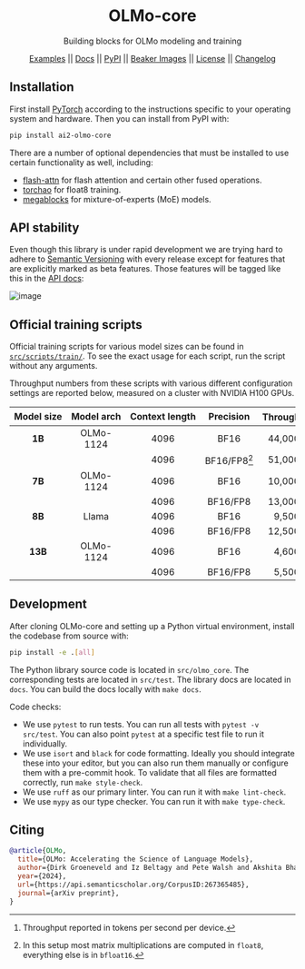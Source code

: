 <div align="center">
  <h1>OLMo-core</h1>
  <p>Building blocks for OLMo modeling and training</p>
</div>
<p align="center">
  <a href="https://github.com/allenai/OLMo-core/tree/main/src/examples">Examples</a> ||
  <a href="https://olmo-core.readthedocs.io/en/latest/">Docs</a> ||
  <a href="https://pypi.org/project/ai2-olmo-core/">PyPI</a> ||
  <a href="https://beaker.org/ws/ai2/OLMo-core/images">Beaker Images</a> ||
  <a href="https://github.com/allenai/OLMo-core/blob/main/LICENSE">License</a> ||
  <a href="https://github.com/allenai/OLMo-core/blob/main/CHANGELOG.md">Changelog</a>
</p>

## Installation

First install [PyTorch](https://pytorch.org) according to the instructions specific to your operating system and hardware. Then you can install from PyPI with:

```bash
pip install ai2-olmo-core
```

There are a number of optional dependencies that must be installed to use certain functionality as well, including:
- [flash-attn](https://github.com/Dao-AILab/flash-attention) for flash attention and certain other fused operations.
- [torchao](https://github.com/pytorch/ao) for float8 training.
- [megablocks](https://github.com/databricks/megablocks) for mixture-of-experts (MoE) models.

## API stability

Even though this library is under rapid development we are trying hard to adhere to [Semantic Versioning](https://semver.org/spec/v2.0.0.html) with every release except for features that are explicitly marked as beta features. Those features will be tagged like this in the [API docs](https://olmo-core.readthedocs.io/en/latest/):

![image](https://github.com/user-attachments/assets/c666686d-3ae6-4c88-8381-befd698d3fd0)

## Official training scripts

Official training scripts for various model sizes can be found in [`src/scripts/train/`](https://github.com/allenai/OLMo-core/tree/main/src/scripts/train).
To see the exact usage for each script, run the script without any arguments.

Throughput numbers from these scripts with various different configuration settings are reported below, measured on a cluster with NVIDIA H100 GPUs.

| Model&nbsp;size | Model&nbsp;arch | Context&nbsp;length | Precision | Throughput[^1] | Training&nbsp;script | Commandline&nbsp;overrides&nbsp;&nbsp;&nbsp;&nbsp;&nbsp;&nbsp;&nbsp;&nbsp;&nbsp;&nbsp;&nbsp;&nbsp;&nbsp;&nbsp;&nbsp;&nbsp;&nbsp;&nbsp;&nbsp;&nbsp;&nbsp;&nbsp;&nbsp;&nbsp;&nbsp;&nbsp;&nbsp;&nbsp;&nbsp;&nbsp;&nbsp;&nbsp;&nbsp;&nbsp;&nbsp; |
| :--------: | :--------: | :------------: | :-------: | -----------: | :----------- | :-------- |
| **1B**  | OLMo-1124 | 4096 | BF16 | 44,000 TPS | `OLMo-1B.py` | |
| | | 4096 | BF16/FP8[^2] | 51,000 TPS | `OLMo-1B.py` | `--model.float8_config.enabled=true` |
| **7B**  | OLMo-1124 | 4096 | BF16 | 10,000 TPS | `OLMo-7B.py` | |
| | | 4096 | BF16/FP8 | 13,000 TPS | `OLMo-7B.py` | `--model.float8_config.enabled=true` |
| **8B**  | Llama | 4096 | BF16 | 9,500 TPS | `Llama-8B.py` | |
| | | 4096 | BF16/FP8 | 12,500 TPS | `Llama-8B.py` | `--model.float8_config.enabled=true` |
| **13B** | OLMo-1124 | 4096 | BF16 | 4,600 TPS | `OLMo-13B.py` | |
| | | 4096 | BF16/FP8 | 5,500 TPS | `OLMo-13B.py` | `--model.float8_config.enabled=true` |

[^1]: Throughput reported in tokens per second per device.
[^2]: In this setup most matrix multiplications are computed in `float8`, everything else is in `bfloat16`.

## Development

After cloning OLMo-core and setting up a Python virtual environment, install the codebase from source with:

```bash
pip install -e .[all]
```

The Python library source code is located in `src/olmo_core`. The corresponding tests are located in `src/test`. The library docs are located in `docs`. You can build the docs locally with `make docs`.

Code checks:
- We use `pytest` to run tests. You can run all tests with `pytest -v src/test`. You can also point `pytest` at a specific test file to run it individually.
- We use `isort` and `black` for code formatting. Ideally you should integrate these into your editor, but you can also run them manually or configure them with a pre-commit hook. To validate that all files are formatted correctly, run `make style-check`.
- We use `ruff` as our primary linter. You can run it with `make lint-check`.
- We use `mypy` as our type checker. You can run it with `make type-check`.

## Citing

```bibtex
@article{OLMo,
  title={OLMo: Accelerating the Science of Language Models},
  author={Dirk Groeneveld and Iz Beltagy and Pete Walsh and Akshita Bhagia and Rodney Kinney and Oyvind Tafjord and A. Jha and Hamish Ivison and Ian Magnusson and Yizhong Wang and Shane Arora and David Atkinson and Russell Authur and Khyathi Raghavi Chandu and Arman Cohan and Jennifer Dumas and Yanai Elazar and Yuling Gu and Jack Hessel and Tushar Khot and William Merrill and Jacob Daniel Morrison and Niklas Muennighoff and Aakanksha Naik and Crystal Nam and Matthew E. Peters and Valentina Pyatkin and Abhilasha Ravichander and Dustin Schwenk and Saurabh Shah and Will Smith and Emma Strubell and Nishant Subramani and Mitchell Wortsman and Pradeep Dasigi and Nathan Lambert and Kyle Richardson and Luke Zettlemoyer and Jesse Dodge and Kyle Lo and Luca Soldaini and Noah A. Smith and Hanna Hajishirzi},
  year={2024},
  url={https://api.semanticscholar.org/CorpusID:267365485},
  journal={arXiv preprint},
}
```
